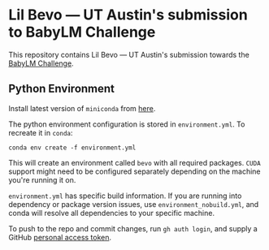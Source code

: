 # Lil Bevo &mdash; UT Austin's submission to BabyLM Challenge

This repository contains Lil Bevo &mdash; UT Austin's submission towards the [BabyLM Challenge](https://babylm.github.io).

## Python Environment

Install latest version of `miniconda` from [here](https://docs.conda.io/en/latest/miniconda.html).

The python environment configuration is stored in `environment.yml`. To recreate it in `conda`:

```
conda env create -f environment.yml
``` 

This will create an environment called `bevo` with all required packages. `CUDA` support might need to be configured separately depending on the machine you're running it on.

`environment.yml` has specific build information. If you are running into dependency or package version issues, use `environment_nobuild.yml`, and conda will resolve all dependencies to your specific machine.

To push to the repo and commit changes, run `gh auth login`, and supply a GitHub [personal access token](https://docs.github.com/en/authentication/keeping-your-account-and-data-secure/creating-a-personal-access-token).
